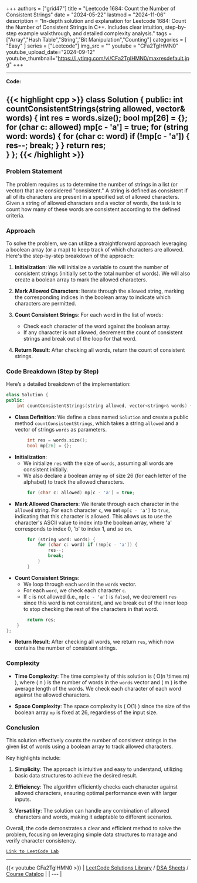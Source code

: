 
+++
authors = ["grid47"]
title = "Leetcode 1684: Count the Number of Consistent Strings"
date = "2024-05-22"
lastmod = "2024-11-06"
description = "In-depth solution and explanation for Leetcode 1684: Count the Number of Consistent Strings in C++. Includes clear intuition, step-by-step example walkthrough, and detailed complexity analysis."
tags = ["Array","Hash Table","String","Bit Manipulation","Counting"]
categories = [
    "Easy"
]
series = ["Leetcode"]
img_src = ""
youtube = "CFa2TgIHMN0"
youtube_upload_date="2024-09-12"
youtube_thumbnail="https://i.ytimg.com/vi/CFa2TgIHMN0/maxresdefault.jpg"
+++



---
**Code:**

{{< highlight cpp >}}
class Solution {
public:
    int countConsistentStrings(string allowed, vector<string>& words) {
        int res = words.size();
        bool mp[26] = {};
        for (char c: allowed) mp[c - 'a'] = true;
        for (string word: words) {
            for (char c: word) if (!mp[c - 'a']) {
                res--;
                break;
            }
        }
        return res;        
    }
};
{{< /highlight >}}
---

### Problem Statement

The problem requires us to determine the number of strings in a list (or vector) that are considered "consistent." A string is defined as consistent if all of its characters are present in a specified set of allowed characters. Given a string of allowed characters and a vector of words, the task is to count how many of these words are consistent according to the defined criteria.

### Approach

To solve the problem, we can utilize a straightforward approach leveraging a boolean array (or a map) to keep track of which characters are allowed. Here's the step-by-step breakdown of the approach:

1. **Initialization**: We will initialize a variable to count the number of consistent strings (initially set to the total number of words). We will also create a boolean array to mark the allowed characters.

2. **Mark Allowed Characters**: Iterate through the allowed string, marking the corresponding indices in the boolean array to indicate which characters are permitted.

3. **Count Consistent Strings**: For each word in the list of words:
   - Check each character of the word against the boolean array.
   - If any character is not allowed, decrement the count of consistent strings and break out of the loop for that word.

4. **Return Result**: After checking all words, return the count of consistent strings.

### Code Breakdown (Step by Step)

Here’s a detailed breakdown of the implementation:

```cpp
class Solution {
public:
    int countConsistentStrings(string allowed, vector<string>& words) {
```
- **Class Definition**: We define a class named `Solution` and create a public method `countConsistentStrings`, which takes a string `allowed` and a vector of strings `words` as parameters.

```cpp
        int res = words.size();
        bool mp[26] = {};
```
- **Initialization**: 
  - We initialize `res` with the size of `words`, assuming all words are consistent initially.
  - We also declare a boolean array `mp` of size 26 (for each letter of the alphabet) to track the allowed characters.

```cpp
        for (char c: allowed) mp[c - 'a'] = true;
```
- **Mark Allowed Characters**: We iterate through each character in the `allowed` string. For each character `c`, we set `mp[c - 'a']` to `true`, indicating that this character is allowed. This allows us to use the character's ASCII value to index into the boolean array, where 'a' corresponds to index 0, 'b' to index 1, and so on.

```cpp
        for (string word: words) {
            for (char c: word) if (!mp[c - 'a']) {
                res--;
                break;
            }
        }
```
- **Count Consistent Strings**: 
  - We loop through each `word` in the `words` vector.
  - For each `word`, we check each character `c`.
  - If `c` is not allowed (i.e., `mp[c - 'a']` is `false`), we decrement `res` since this word is not consistent, and we break out of the inner loop to stop checking the rest of the characters in that word.

```cpp
        return res;        
    }
};
```
- **Return Result**: After checking all words, we return `res`, which now contains the number of consistent strings.

### Complexity

- **Time Complexity**: The time complexity of this solution is \( O(n \times m) \), where \( n \) is the number of words in the `words` vector and \( m \) is the average length of the words. We check each character of each word against the allowed characters.

- **Space Complexity**: The space complexity is \( O(1) \) since the size of the boolean array `mp` is fixed at 26, regardless of the input size. 

### Conclusion

This solution effectively counts the number of consistent strings in the given list of words using a boolean array to track allowed characters. 

Key highlights include:

1. **Simplicity**: The approach is intuitive and easy to understand, utilizing basic data structures to achieve the desired result.

2. **Efficiency**: The algorithm efficiently checks each character against allowed characters, ensuring optimal performance even with larger inputs.

3. **Versatility**: The solution can handle any combination of allowed characters and words, making it adaptable to different scenarios.

Overall, the code demonstrates a clear and efficient method to solve the problem, focusing on leveraging simple data structures to manage and verify character consistency.

[`Link to LeetCode Lab`](https://leetcode.com/problems/count-the-number-of-consistent-strings/description/)

---
{{< youtube CFa2TgIHMN0 >}}
| [LeetCode Solutions Library](https://grid47.xyz/leetcode/) / [DSA Sheets](https://grid47.xyz/sheets/) / [Course Catalog](https://grid47.xyz/courses/) |
| --- |
